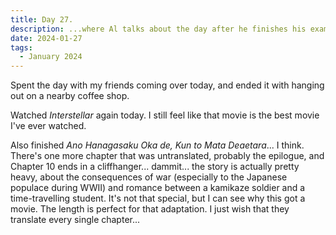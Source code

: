 ```yaml
---
title: Day 27.
description: ...where Al talks about the day after he finishes his exam, where he celebrate with his friends, watching movies, and reading mangas.
date: 2024-01-27
tags: 
  - January 2024
---
```


Spent the day with my friends coming over today, and ended it with hanging out on a nearby coffee shop. 

Watched *Interstellar* again today. I still feel like that movie is the best movie I've ever watched.

Also finished *Ano Hanagasaku Oka de, Kun to Mata Deaetara*... I think. There's one more chapter that was untranslated, probably the epilogue, and Chapter 10 ends in a cliffhanger... dammit... the story is actually pretty heavy, about the consequences of war (especially to the Japanese populace during WWII) and romance between a kamikaze soldier and a time-travelling student. It's not that special, but I can see why this got a movie. The length is perfect for that adaptation. I just wish that they translate every single chapter...

